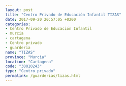 ```yaml
---
layout: post
title: "Centro Privado de Educación Infantil TIZAS"
date: 2017-09-20 20:57:05 +0200
categories:
- Centro Privado de Educación Infantil
- murcia
- cartagena
- Centro privado
- guarderia
name: "TIZAS"
province: "Murcia"
location: "Cartagena"
code: "30010243"
type: "Centro privado"
permalink: /guarderias/tizas.html
---
```

